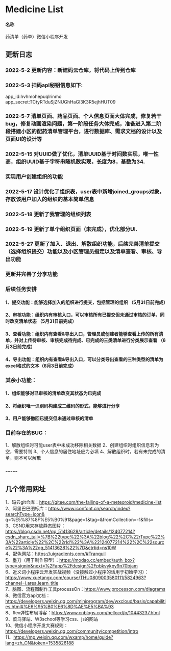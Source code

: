 # Medicine List

#### 名称
药清单（药单）微信小程序开发
## 更新日志 

### 2022-5-2 更新内容：新建码云仓库，将代码上传到仓库  
### 2022-5-3 扫码api秘钥信息如下:  
app_id:hvhmohepuqlrinmo  
app_secret:TCtyRTduSjZNUGhHaGl3K3R5ejhHUT09  
### 2022-5-7 清单页面、药品页面、个人信息页面大体完成，修复若干bug，修复动画渲染问题，第一阶段任务大体完成，准备进入第二阶段搭建小区的配药清单管理平台，进行数据库、需求文档的设计以及页面UI的设计等  
  
### 2022-5-15 对UUID做了优化，清单UUID基于时间数实现，唯一性高，组织UUID基于字符串随机数实现，长度为8，基数为34.  
###           实现用户创建组织的功能
### 2022-5-17 设计优化了组织表，user表中新增joined_groups对象，存放该用户加入的组织的基本简单信息  
### 2022-5-18 更新了我管理的组织列表
### 2022-5-19 更新了单个组织页面（未完成），优化部分UI.
### 2022-5-27 更新了加入、退出、解散组织功能，后续完善清单提交（选择组织提交）功能以及小区管理员指定以及清单查看、审核、导出功能
###           更新并完善了分享功能
### 后续任务安排  
#### 1、提交功能：能够选择加入的组织进行提交，包括管理的组织  （5月31日前完成）  
#### 2、审核功能：组织内有审核入口，可以审核所有已提交但未通过审核的订单，同时改变清单状态  （5月31日前完成）
#### 3、查看功能：组织内有查看&导出入口，管理员或创建者能够查看上传的所有清单，并对上传待审核、审核完成待完成、已完成的三类清单进行分类展示查看  （6月3日前完成）
#### 4、导出功能：组织内有查看&导出入口，可以分类导出查看的三种类型的清单为excel格式的文本（6月3日前完成）
### 其余小功能：  
#### 1、组织能够对已审核的清单改变其状态为已完成  
#### 2、将组织唯一识别码构建成二维码的形式，能够进行分享  
#### 3、用户能够撤回已提交但未通过审核的清单  

### 目前存在的BUG：
1、解散组织时可能user表中未成功移除相关数据
2、创建组织时组织信息若为空，需要特判
3、个人信息的居住地址应为必填
4、解散组织时，若有未完成的清单，则不可以解散
  
  
### -----  
  
   
  
  
## 几个常用网址  
1、码云git仓库：https://gitee.com/the-falling-of-a-meteoroid/medicine-list  
2、阿里巴巴图标库：https://www.iconfont.cn/search/index?searchType=icon&  q=%E5%87%8F%E5%B0%91&page=1&tag=&fromCollection=-1&fills=    
3、CSND用来存放静态图片：https://blog.csdn.net/qq_51413628/article/details/124077214?csdn_share_tail=%7B%22type%22%3A%22blog%22%2C%22rType%22%3A%22article%22%2C%22rId%22%3A%22124077214%22%2C%22source%22%3A%22qq_51413628%22%7D&ctrtid=ns10W  
4、配色网站：https://uigradients.com/#Tranquil  
5、墨刀（用于制作原型）：https://modao.cc/embed/auth_box?type=signin&next=%2Fapp%2Fdesign%2Fpbkvykpy9n70bjam  
6、近义词小程序云开发实战视频（没接触过小程序的话用于初始学习）：https://www.xuetangx.com/course/THU0809003580111/5824963?channel=i.area.learn_title  
7、脑图、流程图制作工具processOn：https://www.processon.com/diagrams  
8、微信官方api文档：https://developers.weixin.qq.com/miniprogram/dev/wxcloud/basis/capabilities.html#%E6%95%B0%E6%8D%AE%E5%BA%93  
8、flex弹性布局博客：https://www.cnblogs.com/hellocd/p/10443237.html  
9、菜鸟驿站、W3school等学习css、js的网站  
10、微信小程序开发大赛规则：https://developers.weixin.qq.com/community/competition/intro  
11、https://mp.weixin.qq.com/wxamp/home/guide?lang=zh_CN&token=1535826188  

